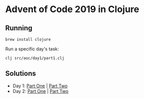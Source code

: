 # Advent of Code 2019 in Clojure

## Running

`brew install clojure`

Run a specific day's task:

`clj src/aoc/day1/part1.clj`

## Solutions

- Day 1: [Part One](src/aoc/day1/part1.clj) | [Part Two](src/aoc/day1/part2.clj)
- Day 2: [Part One](src/aoc/day2/part1.clj) | [Part Two](src/aoc/day2/part2.clj)
